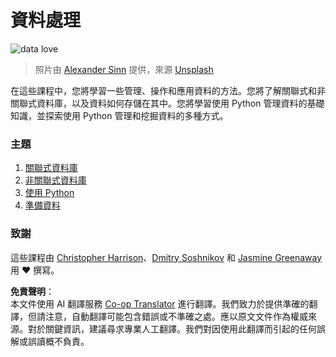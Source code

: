 <!--
CO_OP_TRANSLATOR_METADATA:
{
  "original_hash": "abc3309ab41bc5a7846f70ee1a055838",
  "translation_date": "2025-08-24T11:58:48+00:00",
  "source_file": "2-Working-With-Data/README.md",
  "language_code": "tw"
}
-->
# 資料處理

![data love](../../../2-Working-With-Data/images/data-love.jpg)
> 照片由 <a href="https://unsplash.com/@swimstaralex?utm_source=unsplash&utm_medium=referral&utm_content=creditCopyText">Alexander Sinn</a> 提供，來源 <a href="https://unsplash.com/s/photos/data?utm_source=unsplash&utm_medium=referral&utm_content=creditCopyText">Unsplash</a>
  
在這些課程中，您將學習一些管理、操作和應用資料的方法。您將了解關聯式和非關聯式資料庫，以及資料如何存儲在其中。您將學習使用 Python 管理資料的基礎知識，並探索使用 Python 管理和挖掘資料的多種方式。

### 主題

1. [關聯式資料庫](05-relational-databases/README.md)
2. [非關聯式資料庫](06-non-relational/README.md)
3. [使用 Python](07-python/README.md)
4. [準備資料](08-data-preparation/README.md)

### 致謝

這些課程由 [Christopher Harrison](https://twitter.com/geektrainer)、[Dmitry Soshnikov](https://twitter.com/shwars) 和 [Jasmine Greenaway](https://twitter.com/paladique) 用 ❤️ 撰寫。

**免責聲明**：  
本文件使用 AI 翻譯服務 [Co-op Translator](https://github.com/Azure/co-op-translator) 進行翻譯。我們致力於提供準確的翻譯，但請注意，自動翻譯可能包含錯誤或不準確之處。應以原文文件作為權威來源。對於關鍵資訊，建議尋求專業人工翻譯。我們對因使用此翻譯而引起的任何誤解或誤讀概不負責。
